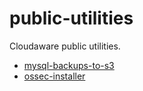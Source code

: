 # public-utilities
Cloudaware public utilities.

- [mysql-backups-to-s3](mysql-backups-to-s3/README.md)
- [ossec-installer](ossec-installer/README.md)
